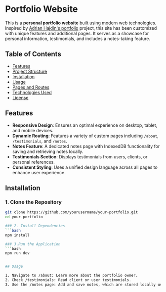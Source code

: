 # Portfolio Website

This is a **personal portfolio website** built using modern web technologies. Inspired by [Adrian Hajdin's portfolio](https://github.com/adrianhajdin/portfolio) project, this site has been customized with unique features and additional pages. It serves as a showcase for personal information, testimonials, and includes a notes-taking feature.

## Table of Contents

- [Features](#features)
- [Project Structure](#project-structure)
- [Installation](#installation)
- [Usage](#usage)
- [Pages and Routes](#pages-and-routes)
- [Technologies Used](#technologies-used)
- [License](#license)

## Features

- **Responsive Design**: Ensures an optimal experience on desktop, tablet, and mobile devices.
- **Dynamic Routing**: Features a variety of custom pages including `/about`, `/testimonials`, and `/notes`.
- **Notes Feature**: A dedicated notes page with IndexedDB functionality for saving and retrieving notes locally.
- **Testimonials Section**: Displays testimonials from users, clients, or personal references.
- **Consistent Styling**: Uses a unified design language across all pages to enhance user experience.


## Installation

### 1. **Clone the Repository**

   ```bash
   git clone https://github.com/yourusername/your-portfolio.git
   cd your-portfolio

### 2. Install Dependencies
   ```bash
   npm install

### 3.Run the Application
```bash
   npm run dev


## Usage

1. Navigate to /about: Learn more about the portfolio owner.
2. Check /testimonials: Read client or user testimonials.
3. Use the /notes page: Add and save notes, which are stored locally using IndexedDB, and view them with a list feature.